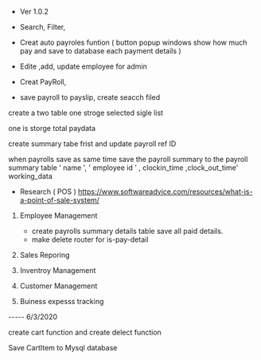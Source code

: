 <!-- - create a  summary page
- search from employee with ID or Names _ for admin
- working_hour
- payRate
- Total Page

? total weekly own ?  -->

               

<!-- : clock in and clock out button condtion redenerinng done


- make schele mysql qurey to set is-clock-in 0 and is-clock-out 0 - done

- create payrole summary such as admin panel  

- Create Set Timeout fun after 10 min reset clockin clockout button == done

- Admin panel 
    - Filter FUN 
    Filter with Employee ID List 1 signel Employee Data
    Filter by Date From To Date 
    
    - Caluculte Total Fore Payrole

- Deploy ver 1.0.1       
1,
'WilliamZhou', 
19, 
20,
300,
'2020-03-01'-->



- Ver 1.0.2 
- Search, Filter, 
- Creat auto payroles funtion ( button popup windows show how much pay and save to database each payment details )
- Edite ,add, update employee for admin
- Creat PayRoll, 


- save payroll to payslip, create seacch filed

create a two table one stroge selected sigle list

one is storge total paydata


create summary tabe frist 
and update  payroll ref ID 


when payrolls save as same time save the payroll summary to the 
payroll summary table ' name ', ' employee id ' , clockin_time ,clock_out_time'
working_data




- Research  ( POS )
https://www.softwareadvice.com/resources/what-is-a-point-of-sale-system/



1) Employee Management

    - create payrolls summary details table save all paid details.
    - make delete router for is-pay-detail  

2) Sales Reporing

3) Inventroy Management

4) Customer Management

5) Buiness expesss tracking


----- 6/3/2020

create cart function and create delect function 


Save CartItem to Mysql database